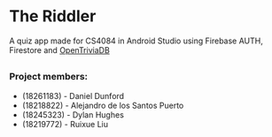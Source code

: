 # The Riddler
A quiz app made for CS4084 in Android Studio using Firebase AUTH, Firestore and [OpenTriviaDB]

##
### Project members:

 - (18261183) - Daniel Dunford
 - (18218822) - Alejandro de los Santos Puerto
 - (18245323) - Dylan Hughes
 - (18219772) - Ruixue Liu

 [OpenTriviaDB]: <https://opentdb.com/browse.php>
